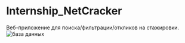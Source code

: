 # Internship_NetCracker
Веб-приложение для поиска/фильтрации/откликов на стажировки. 
![база данных](https://user-images.githubusercontent.com/24692953/170094242-5341e6a2-f133-4408-b52b-2554595fffb9.jpg)
